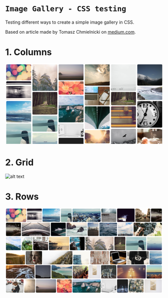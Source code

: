 # `Image Gallery - CSS testing`

Testing different ways to create a simple image gallery in CSS.

Based on article made by Tomasz Chmielnicki on [medium.com](medium.com).

# 1. Columns
![alt text](https://github.com/nerooc/image-gallery/blob/main/preview/Columns.png)

# 2. Grid 
![alt text](https://github.com/nerooc/image-gallery/blob/main/preview/Grid.png)

# 3. Rows
![alt text](https://github.com/nerooc/image-gallery/blob/main/preview/Rows.png)
